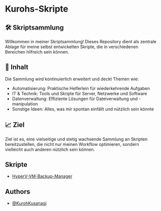 
# Kurohs-Skripte

## 🛠️ Skriptsammlung

Willkommen in meiner Skriptsammlung! Dieses Repository dient als zentrale Ablage für meine selbst entwickelten Skripte, die in verschiedenen Bereichen hilfreich sein können.

## 🌟 Inhalt

Die Sammlung wird kontinuierlich erweitert und deckt Themen wie:

- Automatisierung: Praktische Helferlein für wiederkehrende Aufgaben
- IT & Technik: Tools und Skripte für Server, Netzwerke und Software
- Datenverwaltung: Effiziente Lösungen für Dateiverwaltung und -manipulation
- Sonstige Ideen: Alles, was mir spontan einfällt und nützlich sein könnte

## 📈 Ziel

Ziel ist es, eine vielseitige und stetig wachsende Sammlung an Skripten bereitzustellen, die nicht nur meinen Workflow optimieren, sondern vielleicht auch anderen nützlich sein können.
## Skripte

 - [HyperV-VM-Backup-Manager](https://github.com/KurohKusanagi/Kurohs-Skripte/README_HyperV-VM-Export-Manager.md)



## Authors

- [@KurohKusanagi](https://github.com/KurohKusanagi)

